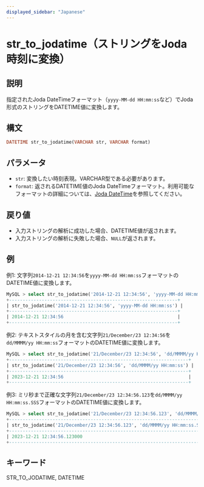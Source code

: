 ```yaml
---
displayed_sidebar: "Japanese"
---
```


# str_to_jodatime（ストリングをJoda時刻に変換）

## 説明

指定されたJoda DateTimeフォーマット（`yyyy-MM-dd HH:mm:ss`など）でJoda形式のストリングをDATETIME値に変換します。

## 構文

```Haskell
DATETIME str_to_jodatime(VARCHAR str, VARCHAR format)
```

## パラメータ

- `str`: 変換したい時刻表現。VARCHAR型である必要があります。
- `format`: 返されるDATETIME値のJoda DateTimeフォーマット。利用可能なフォーマットの詳細については、[Joda DateTime](https://www.joda.org/joda-time/apidocs/org/joda/time/format/DateTimeFormat.html)を参照してください。

## 戻り値

- 入力ストリングの解析に成功した場合、DATETIME値が返されます。
- 入力ストリングの解析に失敗した場合、`NULL`が返されます。

## 例

例1: 文字列`2014-12-21 12:34:56`を`yyyy-MM-dd HH:mm:ss`フォーマットのDATETIME値に変換します。

```SQL
MySQL > select str_to_jodatime('2014-12-21 12:34:56', 'yyyy-MM-dd HH:mm:ss');
+--------------------------------------------------------------+
| str_to_jodatime('2014-12-21 12:34:56', 'yyyy-MM-dd HH:mm:ss') |
+--------------------------------------------------------------+
| 2014-12-21 12:34:56                                          |
+--------------------------------------------------------------+
```

例2: テキストスタイルの月を含む文字列`21/December/23 12:34:56`を`dd/MMMM/yy HH:mm:ss`フォーマットのDATETIME値に変換します。

```SQL
MySQL > select str_to_jodatime('21/December/23 12:34:56', 'dd/MMMM/yy HH:mm:ss');
+------------------------------------------------------------------+
| str_to_jodatime('21/December/23 12:34:56', 'dd/MMMM/yy HH:mm:ss') |
+------------------------------------------------------------------+
| 2023-12-21 12:34:56                                              |
+------------------------------------------------------------------+
```

例3: ミリ秒まで正確な文字列`21/December/23 12:34:56.123`を`dd/MMMM/yy HH:mm:ss.SSS`フォーマットのDATETIME値に変換します。

```SQL
MySQL > select str_to_jodatime('21/December/23 12:34:56.123', 'dd/MMMM/yy HH:mm:ss.SSS');
+--------------------------------------------------------------------------+
| str_to_jodatime('21/December/23 12:34:56.123', 'dd/MMMM/yy HH:mm:ss.SSS') |
+--------------------------------------------------------------------------+
| 2023-12-21 12:34:56.123000                                               |
+--------------------------------------------------------------------------+
```

## キーワード

STR_TO_JODATIME, DATETIME